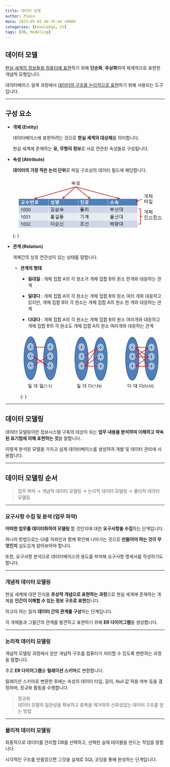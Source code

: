 ```yaml
---
title: 데이터 모델
author: Psmin
data: 2023-05-01 16:35:44 +0900
categories: [Knowledge, CS]
tags: [DB, Modeling]
---
```


## 데이터 모델

<u>현실 세계의 정보들을 컴퓨터에 표현</u>하기 위해 **단순화**, **추상화**하여 체계적으로 표현한 개념적 모형입니다.

데이터베이스 설계 과정에서 <u>데이터의 구조를 논리적으로 표현</u>하기 위해 사용되는 도구입니다.

---

## 구성 요소

- **개체 (Entity)**

  데이터베이스에 표현하려는 것으로 **현실 세계의 대상체**를 의미합니다.

  현실 세계에 존재하는 **유, 무형의 정보**로 서로 연관된 속성들로 구성됩니다.

- **속성 (Attribute)**

  **데이터의 가장 작은 논리 단위**로 파일 구조상의 데이터 필드에 해당합니다.

  ![Attribute](/assets/img/attribute.jpg){: }

- **관계 (Relation)**

  개체간의 상호 연관성이 있는 상태를 말합니다.

  - **관계의 형태**

    - **일대일** : 개체 집합 A의 각 원소가 개체 집합 B의 원소 한개와 대응하는 관계

    - **일대다** : 개체 집합 A의 각 원소는 개체 집합 B의 원소 여러 개와 대응하고 있지만, 개체 집합 B의 각 원소는 개체 집합 A의 원소 한 개와 대응하는 관계

    - **다대다** : 개체 집합 A의 각 원소는 개체 집합 B의 원소 여러개와 대응하고 개체 집합 B의 각 원소도 개체 집합 A의 원소 여러개와 대응하는 관계

    ![Relation](/assets/img/relation.jpg){: }

---

## 데이터 모델링

데이터 모델링이란 정보시스템 구축의 대상이 되는 **업무 내용을 분석하여 이해하고 약속된 표기법에 의해 표현하는 것**을 말합니다.

이렇게 분석된 모델을 가지고 실제 데이터베이스를 생성하여 개발 및 데이터 관리에 사용합니다.

---

## 데이터 모델링 순서

> 업무 파악 → 개념적 데이터 모델링 → 논리적 데이터 모델링 → 물리적 데이터 모델링

---

### 요구사항 수집 및 분석 (업무 파악)

**어떠한 업무를 데이터화하여 모델링** 할 것인지에 대한 **요구사항을 수집**하는 단계입니다.

하나의 방법으로는 UI를 의뢰인과 함께 확인해 나아가는 것으로 **만들어야 하는 것이 무엇인지** 심도있게 알아보아야 합니다.

또한, 요구사항 분석으로 데이터베이스의 용도를 파악해 요구사항 명세서를 작성하기도 합니다.

---

### 개념적 데이터 모델링

현실 세계에 대한 인식을 **추상적 개념으로 표현하는 과정**으로 현실 세게에 존재하는 개체를 **인간이 이해할 수 있는 정보 구조로 표현**합니다.

하고자 하는 일의 **데이터 간의 관계를 구상**하는 단계입니다.

각 개체들과 그들간의 관계를 발견하고 표현하기 위해 **ER 다이어그램**을 생성합니다.

---

### 논리적 데이터 모델링

개념적 모델링 과정에서 얻은 개념적 구조를 컴퓨터가 처리할 수 있도록 변환하는 과정을 말합니다.

주로 **ER 다이어그램**을 **릴레이션 스키마**로 변환합니다.

릴레이션 스키마로 변환한 후에는 속성의 데이터 타입, 길이, Null 값 허용 여부 등을 결정하며, 정규화 활동을 수행합니다.

> 정규화  
> 데이터 모델의 일관성을 확보하고 중복을 제거하여 신뢰성있는 데이터 구조를 얻는 방법

---

### 물리적 데이터 모델링

최종적으로 데이터를 관리할 DB를 선택하고, 선택한 실제 테이블을 만드는 작업을 말합니다.

시각적인 구조를 만들었으면 그것을 실제로 SQL 코딩을 통해 완성하는 단계입니다.
